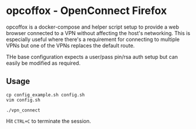 # opcoffox - OpenConnect Firefox

opcoffox is a docker-compose and helper script setup to provide a web browser
connected to a VPN without affecting the host's networking. This is especially
useful where there's a requirement for connecting to multiple VPNs but one of
the VPNs replaces the default route.

THe base configuration expects a user/pass pin/rsa auth setup but can easily be
modified as required.

## Usage

```
cp config_example.sh config.sh
vim config.sh

./vpn_connect
```

Hit `CTRL+C` to terminate the session.
